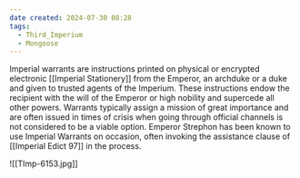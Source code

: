 ```yaml
---
date created: 2024-07-30 08:28
tags:
  - Third_Imperium
  - Mongoose
---
```


Imperial warrants are instructions printed on physical or encrypted electronic [[Imperial Stationery]] from the Emperor, an archduke or a duke and given to trusted agents of the Imperium. These instructions endow the recipient with the will of the Emperor or high nobility and supercede all other powers. Warrants typically assign a mission of great importance and are often issued in times of crisis when going through official channels is not considered to be a viable option. Emperor Strephon has been known to use Imperial Warrants on occasion, often invoking the assistance clause of [[Imperial Edict 97]] in the process.

![[TImp-6153.jpg]]